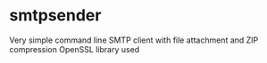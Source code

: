 # smtpsender

Very simple command line SMTP client with file attachment and ZIP compression
OpenSSL library used
